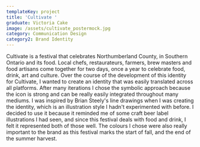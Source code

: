```yaml
---
templateKey: project
title: 'Cultivate '
graduate: Victoria Cake
image: /assets/cultivate_postermock.jpg
category: Communication Design
category2: Brand Identity
---
```

Cultivate is a festival that celebrates Northumberland County, in Southern Ontario and its food. Local chefs, restaurateurs, farmers, brew masters and food artisans come together for two days, once a year to celebrate food, drink, art and culture. Over the course of the development of this identity for Cultivate, I wanted to create an identity that was easily translated across all platforms. After many iterations I chose the symbolic approach because the icon is strong and can be really easily integrated throughout many mediums. I was inspired by Brian Steely's line drawings when I was creating the identity, which is an illustration style I hadn't experimented with before. I decided to use it because it reminded me of some craft beer label illustrations I had seen, and since this festival deals with food and drink, I felt it represented both of those well. The colours I chose were also really important to the brand as this festival marks the start of fall, and the end of the summer harvest.
